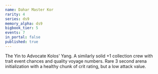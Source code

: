 ```yaml
---
name: Dahar Master Kor
rarity: 4
series: ds9
memory_alpha: ds9
bigbook_tier: 5
events: 7
in_portal: false
published: true
---
```


The Yin to Advocate Kolos' Yang. A similarly solid +1 collection crew with trait event chances and quality voyage numbers. Rare 3 second arena initialization with a healthy chunk of crit rating, but a low attack value.
